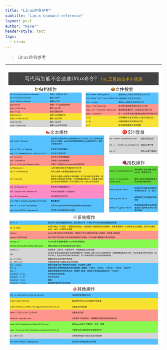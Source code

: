 ```yaml
---
title: "Linux命令参考"
subtitle: "Linux command reference"
layout: post
author: "Rever"
header-style: text
tags:
  - Linux
---
```

> Linux命令参考
---
![Linux](/img/linux_cmd.png)